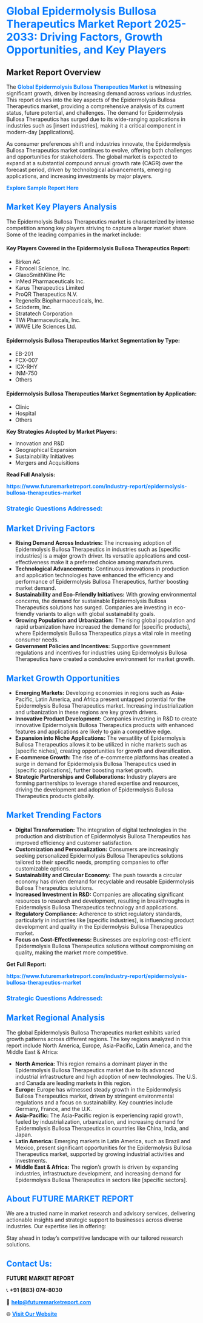 <h1 style="color: #007BFF;">Global Epidermolysis Bullosa Therapeutics Market Report 2025-2033: Driving Factors, Growth Opportunities, and Key Players</h1>

<section id="overview">
<h2>Market Report Overview</h2>
<p>The <a href="https://www.futuremarketreport.com/industry-report/epidermolysis-bullosa-therapeutics-market" style="color: #007BFF; text-decoration: none;"><strong>Global Epidermolysis Bullosa Therapeutics Market</strong></a> is witnessing significant growth, driven by increasing demand across various industries. This report delves into the key aspects of the Epidermolysis Bullosa Therapeutics market, providing a comprehensive analysis of its current status, future potential, and challenges. The demand for Epidermolysis Bullosa Therapeutics has surged due to its wide-ranging applications in industries such as [insert industries], making it a critical component in modern-day [applications].</p>
<p>As consumer preferences shift and industries innovate, the Epidermolysis Bullosa Therapeutics market continues to evolve, offering both challenges and opportunities for stakeholders. The global market is expected to expand at a substantial compound annual growth rate (CAGR) over the forecast period, driven by technological advancements, emerging applications, and increasing investments by major players.</p>
</section>

<section id="overview">
<p><a href="https://www.futuremarketreport.com/request-sample/reportId=86187" style="color: #007BFF; text-decoration: none;"><strong>Explore Sample Report Here</strong></a></p>
</section>

<section id="key-players">
<h2 style="color: #007BFF;">Market Key Players Analysis</h2>
<p>The Epidermolysis Bullosa Therapeutics market is characterized by intense competition among key players striving to capture a larger market share. Some of the leading companies in the market include:</p>
<h4>Key Players Covered in the Epidermolysis Bullosa Therapeutics Report:</h4>
<ul><li>Birken AG</li><li>Fibrocell Science, Inc.</li><li>GlaxoSmithKline Plc</li><li>InMed Pharmaceuticals Inc.</li><li>Karus Therapeutics Limited</li><li>ProQR Therapeutics N.V.</li><li>RegeneRx Biopharmaceuticals, Inc.</li><li>Scioderm, Inc.</li><li>Stratatech Corporation</li><li>TWi Pharmaceuticals, Inc.</li><li>WAVE Life Sciences Ltd.</li></ul>
<h4>Epidermolysis Bullosa Therapeutics Market Segmentation by Type:</h4>
<ul><li>EB-201</li><li>FCX-007</li><li>ICX-RHY</li><li>INM-750</li><li>Others</li></ul>

<h4>Epidermolysis Bullosa Therapeutics Market Segmentation by Application:</h4>
<ul><li>Clinic</li><li>Hospital</li><li>Others</li></ul>
<p><strong>Key Strategies Adopted by Market Players:</strong></p>
<ul>
<li>Innovation and R&D</li>
<li>Geographical Expansion</li>
<li>Sustainability Initiatives</li>
<li>Mergers and Acquisitions</li>
</ul>
</section>

<section>
<p><strong>Read Full Analysis: </strong></p><a href="https://www.futuremarketreport.com/industry-report/epidermolysis-bullosa-therapeutics-market" style="color: #007BFF; text-decoration: none;"><strong>https://www.futuremarketreport.com/industry-report/epidermolysis-bullosa-therapeutics-market</strong></a>
<h3 style="color: #007BFF;">Strategic Questions Addressed:</h3>
</section>

<section id="driving-factors">
<h2 style="color: #007BFF;">Market Driving Factors</h2>
<ul>
<li><strong>Rising Demand Across Industries:</strong> The increasing adoption of Epidermolysis Bullosa Therapeutics in industries such as [specific industries] is a major growth driver. Its versatile applications and cost-effectiveness make it a preferred choice among manufacturers.</li>
<li><strong>Technological Advancements:</strong> Continuous innovations in production and application technologies have enhanced the efficiency and performance of Epidermolysis Bullosa Therapeutics, further boosting market demand.</li>
<li><strong>Sustainability and Eco-Friendly Initiatives:</strong> With growing environmental concerns, the demand for sustainable Epidermolysis Bullosa Therapeutics solutions has surged. Companies are investing in eco-friendly variants to align with global sustainability goals.</li>
<li><strong>Growing Population and Urbanization:</strong> The rising global population and rapid urbanization have increased the demand for [specific products], where Epidermolysis Bullosa Therapeutics plays a vital role in meeting consumer needs.</li>
<li><strong>Government Policies and Incentives:</strong> Supportive government regulations and incentives for industries using Epidermolysis Bullosa Therapeutics have created a conducive environment for market growth.</li>
</ul>
</section>

<section id="growth-opportunities">
<h2 style="color: #007BFF;">Market Growth Opportunities</h2>
<ul>
<li><strong>Emerging Markets:</strong> Developing economies in regions such as Asia-Pacific, Latin America, and Africa present untapped potential for the Epidermolysis Bullosa Therapeutics market. Increasing industrialization and urbanization in these regions are key growth drivers.</li>
<li><strong>Innovative Product Development:</strong> Companies investing in R&D to create innovative Epidermolysis Bullosa Therapeutics products with enhanced features and applications are likely to gain a competitive edge.</li>
<li><strong>Expansion into Niche Applications:</strong> The versatility of Epidermolysis Bullosa Therapeutics allows it to be utilized in niche markets such as [specific niches], creating opportunities for growth and diversification.</li>
<li><strong>E-commerce Growth:</strong> The rise of e-commerce platforms has created a surge in demand for Epidermolysis Bullosa Therapeutics used in [specific applications], further boosting market growth.</li>
<li><strong>Strategic Partnerships and Collaborations:</strong> Industry players are forming partnerships to leverage shared expertise and resources, driving the development and adoption of Epidermolysis Bullosa Therapeutics products globally.</li>
</ul>
</section>

<section id="trending-factors">
<h2 style="color: #007BFF;">Market Trending Factors</h2>
<ul>
<li><strong>Digital Transformation:</strong> The integration of digital technologies in the production and distribution of Epidermolysis Bullosa Therapeutics has improved efficiency and customer satisfaction.</li>
<li><strong>Customization and Personalization:</strong> Consumers are increasingly seeking personalized Epidermolysis Bullosa Therapeutics solutions tailored to their specific needs, prompting companies to offer customizable options.</li>
<li><strong>Sustainability and Circular Economy:</strong> The push towards a circular economy has driven demand for recyclable and reusable Epidermolysis Bullosa Therapeutics solutions.</li>
<li><strong>Increased Investment in R&D:</strong> Companies are allocating significant resources to research and development, resulting in breakthroughs in Epidermolysis Bullosa Therapeutics technology and applications.</li>
<li><strong>Regulatory Compliance:</strong> Adherence to strict regulatory standards, particularly in industries like [specific industries], is influencing product development and quality in the Epidermolysis Bullosa Therapeutics market.</li>
<li><strong>Focus on Cost-Effectiveness:</strong> Businesses are exploring cost-efficient Epidermolysis Bullosa Therapeutics solutions without compromising on quality, making the market more competitive.</li>
</ul>
</section>

<section>
<p><strong>Get Full Report: </strong></p><a href="https://www.futuremarketreport.com/industry-report/epidermolysis-bullosa-therapeutics-market" style="color: #007BFF; text-decoration: none;"><strong>https://www.futuremarketreport.com/industry-report/epidermolysis-bullosa-therapeutics-market</strong></a>
<h3 style="color: #007BFF;">Strategic Questions Addressed:</h3>
</section>


<section id="regional-analysis">
<h2 style="color: #007BFF;">Market Regional Analysis</h2>
<p>The global Epidermolysis Bullosa Therapeutics market exhibits varied growth patterns across different regions. The key regions analyzed in this report include North America, Europe, Asia-Pacific, Latin America, and the Middle East & Africa:</p>
<ul>
<li><strong>North America:</strong> This region remains a dominant player in the Epidermolysis Bullosa Therapeutics market due to its advanced industrial infrastructure and high adoption of new technologies. The U.S. and Canada are leading markets in this region.</li>
<li><strong>Europe:</strong> Europe has witnessed steady growth in the Epidermolysis Bullosa Therapeutics market, driven by stringent environmental regulations and a focus on sustainability. Key countries include Germany, France, and the U.K.</li>
<li><strong>Asia-Pacific:</strong> The Asia-Pacific region is experiencing rapid growth, fueled by industrialization, urbanization, and increasing demand for Epidermolysis Bullosa Therapeutics in countries like China, India, and Japan.</li>
<li><strong>Latin America:</strong> Emerging markets in Latin America, such as Brazil and Mexico, present significant opportunities for the Epidermolysis Bullosa Therapeutics market, supported by growing industrial activities and investments.</li>
<li><strong>Middle East & Africa:</strong> The region’s growth is driven by expanding industries, infrastructure development, and increasing demand for Epidermolysis Bullosa Therapeutics in sectors like [specific sectors].</li>
</ul>
</section>

<footer>
<h2 style="color: #007BFF;">About FUTURE MARKET REPORT</h2>
<p>We are a trusted name in market research and advisory services, delivering actionable insights and strategic support to businesses across diverse industries. Our expertise lies in offering:</p>

<p>Stay ahead in today’s competitive landscape with our tailored research solutions.</p>

<h2 style="color: #007BFF;">Contact Us:</h2>
<p><strong>FUTURE MARKET REPORT</strong></p>
<p>📞 <strong>+91 (883) 074-8030</strong></p>
<p>📧 <strong><a href="mailto:help@futuremarketreport.com" style="color: #007BFF;">help@futuremarketreport.com</a></strong></p>
<p>🌐 <strong><a href="https://www.futuremarketreport.com/" style="color: #007BFF;">Visit Our Website</a></strong></p>
</footer>